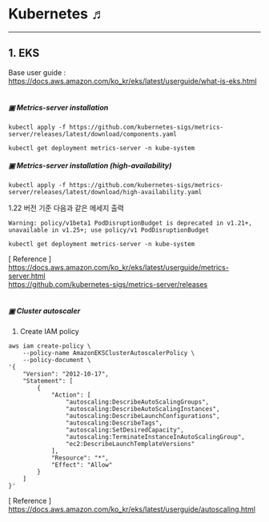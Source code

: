 # Kubernetes ♬
---

## 1. EKS
Base user guide : https://docs.aws.amazon.com/ko_kr/eks/latest/userguide/what-is-eks.html
<br/><br/>

##### ▣ Metrics-server installation
```
kubectl apply -f https://github.com/kubernetes-sigs/metrics-server/releases/latest/download/components.yaml
```
```
kubectl get deployment metrics-server -n kube-system
```

##### ▣ Metrics-server installation (high-availability)
```
kubectl apply -f https://github.com/kubernetes-sigs/metrics-server/releases/latest/download/high-availability.yaml
```
1.22 버전 기준 다음과 같은 메세지 출력
```
Warning: policy/v1beta1 PodDisruptionBudget is deprecated in v1.21+, unavailable in v1.25+; use policy/v1 PodDisruptionBudget
```
```
kubectl get deployment metrics-server -n kube-system
```
[ Reference ]  
https://docs.aws.amazon.com/ko_kr/eks/latest/userguide/metrics-server.html  
https://github.com/kubernetes-sigs/metrics-server/releases
<br/><br/>

##### ▣ Cluster autoscaler
1. Create IAM policy
```
aws iam create-policy \
    --policy-name AmazonEKSClusterAutoscalerPolicy \
    --policy-document \
'{
    "Version": "2012-10-17",
    "Statement": [
        {
            "Action": [
                "autoscaling:DescribeAutoScalingGroups",
                "autoscaling:DescribeAutoScalingInstances",
                "autoscaling:DescribeLaunchConfigurations",
                "autoscaling:DescribeTags",
                "autoscaling:SetDesiredCapacity",
                "autoscaling:TerminateInstanceInAutoScalingGroup",
                "ec2:DescribeLaunchTemplateVersions"
            ],
            "Resource": "*",
            "Effect": "Allow"
        }
    ]
}'
```






[ Reference ]
https://docs.aws.amazon.com/ko_kr/eks/latest/userguide/autoscaling.html


















